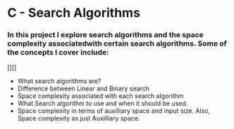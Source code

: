 # C - Search Algorithms
### In this project I explore search algorithms and the space complexity associatedwith certain search algorithms. Some of the concepts I cover include:
[][]
- What search algorithms are?
- Difference between Linear and Binary search
- Space complexity associated with each search algorithm
- What Search algorithm to use and when it should be used.
- Space complexity in terms of auxilliary space and input size. Also, Space complexity as just Auxilliary space.

